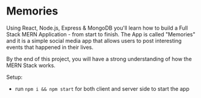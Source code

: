 # Memories

Using React, Node.js, Express & MongoDB you'll learn how to build a Full Stack MERN Application - from start to finish. The App is called "Memories" and it is a
simple social media app that allows users to post interesting events that happened in their lives.

By the end of this project, you will have a strong understanding of how the MERN Stack works.

Setup:
- run ```npm i && npm start``` for both client and server side to start the app
